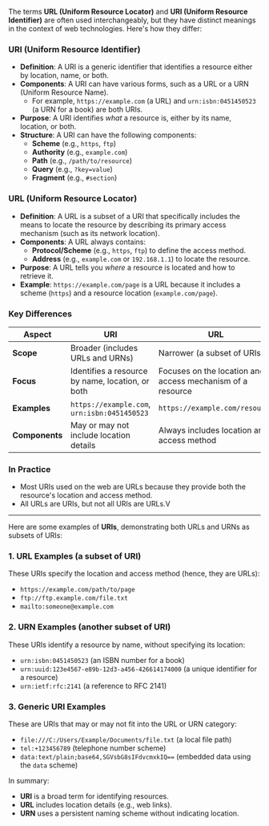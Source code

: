 The terms **URL (Uniform Resource Locator)** and **URI (Uniform Resource Identifier)** are often used interchangeably, but they have distinct meanings in the context of web technologies. Here's how they differ:

### **URI (Uniform Resource Identifier)**
- **Definition**: A URI is a generic identifier that identifies a resource either by location, name, or both.
- **Components**: A URI can have various forms, such as a URL or a URN (Uniform Resource Name).
  - For example, `https://example.com` (a URL) and `urn:isbn:0451450523` (a URN for a book) are both URIs.
- **Purpose**: A URI identifies *what* a resource is, either by its name, location, or both.
- **Structure**: A URI can have the following components:
  - **Scheme** (e.g., `https`, `ftp`)
  - **Authority** (e.g., `example.com`)
  - **Path** (e.g., `/path/to/resource`)
  - **Query** (e.g., `?key=value`)
  - **Fragment** (e.g., `#section`)

### **URL (Uniform Resource Locator)**
- **Definition**: A URL is a subset of a URI that specifically includes the means to locate the resource by describing its primary access mechanism (such as its network location).
- **Components**: A URL always contains:
  - **Protocol/Scheme** (e.g., `https`, `ftp`) to define the access method.
  - **Address** (e.g., `example.com` or `192.168.1.1`) to locate the resource.
- **Purpose**: A URL tells you *where* a resource is located and how to retrieve it.
- **Example**: `https://example.com/page` is a URL because it includes a scheme (`https`) and a resource location (`example.com/page`).

### **Key Differences**
| **Aspect**         | **URI**                                      | **URL**                                      |
|---------------------|----------------------------------------------|----------------------------------------------|
| **Scope**          | Broader (includes URLs and URNs)             | Narrower (a subset of URIs)                  |
| **Focus**          | Identifies a resource by name, location, or both | Focuses on the location and access mechanism of a resource |
| **Examples**       | `https://example.com`, `urn:isbn:0451450523` | `https://example.com/resource`              |
| **Components**     | May or may not include location details      | Always includes location and access method  |

### **In Practice**
- Most URIs used on the web are URLs because they provide both the resource's location and access method.
- All URLs are URIs, but not all URIs are URLs.V

---

Here are some examples of **URIs**, demonstrating both URLs and URNs as subsets of URIs:

### **1. URL Examples (a subset of URI)**
These URIs specify the location and access method (hence, they are URLs):
- `https://example.com/path/to/page`
- `ftp://ftp.example.com/file.txt`
- `mailto:someone@example.com`

### **2. URN Examples (another subset of URI)**
These URIs identify a resource by name, without specifying its location:
- `urn:isbn:0451450523` (an ISBN number for a book)
- `urn:uuid:123e4567-e89b-12d3-a456-426614174000` (a unique identifier for a resource)
- `urn:ietf:rfc:2141` (a reference to RFC 2141)

### **3. Generic URI Examples**
These are URIs that may or may not fit into the URL or URN category:
- `file:///C:/Users/Example/Documents/file.txt` (a local file path)
- `tel:+123456789` (telephone number scheme)
- `data:text/plain;base64,SGVsbG8sIFdvcmxkIQ==` (embedded data using the `data` scheme)

In summary:
- **URI** is a broad term for identifying resources.
- **URL** includes location details (e.g., web links).
- **URN** uses a persistent naming scheme without indicating location.